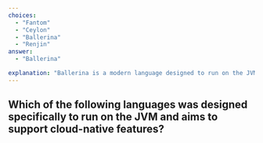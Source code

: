 ```yaml
---
choices:
  - "Fantom"
  - "Ceylon"
  - "Ballerina"
  - "Renjin"
answer:
  - "Ballerina"

explanation: "Ballerina is a modern language designed to run on the JVM with features tailored for cloud applications."
---
```


## Which of the following languages was designed specifically to run on the JVM and aims to support cloud-native features?

